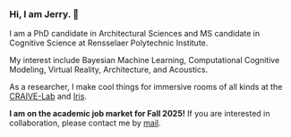 ### Hi, I am Jerry. 👋

I am a PhD candidate in Architectural Sciences and MS candidate in Cognitive Science at Rensselaer Polytechnic Institute.

My interest include Bayesian Machine Learning, Computational Cognitive Modeling, Virtual Reality, Architecture, and Acoustics. 

As a researcher, I make cool things for immersive rooms of all kinds at the [CRAIVE-Lab](https://github.com/craive-lab) and [Iris](https://github.com/iris-collective).

**I am on the academic job market for Fall 2025!** If you are interested in collaboration, please contact me by [mail](aca.jerryh@gmail.com).


<!--
**jerrymhuang/jerrymhuang** is a ✨ _special_ ✨ repository because its `README.md` (this file) appears on your GitHub profile.

Here are some ideas to get you started:

- 🔭 I’m currently working on ...
- 🌱 I’m currently learning ...
- 👯 I’m looking to collaborate on ...
- 🤔 I’m looking for help with ...
- 💬 Ask me about ...
- 📫 How to reach me: ...
- 😄 Pronouns: ...
- ⚡ Fun fact: ...
-->
